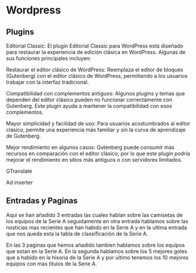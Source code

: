 # Wordpress
## Plugins
<p> Editorial Classic: El plugin Editorial Classic para WordPress está diseñado para restaurar la experiencia de edición clásica en WordPress. 
  Algunas de sus funciones principales incluyen:

Restaurar el editor clásico de WordPress: Reemplaza el editor de bloques (Gutenberg) con el editor clásico de WordPress, permitiendo a los usuarios trabajar con la interfaz tradicional.

Compatibilidad con complementos antiguos: Algunos plugins y temas que dependen del editor clásico pueden no funcionar correctamente con Gutenberg. Este plugin ayuda a mantener la compatibilidad con esos complementos.

Mayor simplicidad y facilidad de uso: Para usuarios acostumbrados al editor clásico, permite una experiencia más familiar y sin la curva de aprendizaje de Gutenberg.

Mejor rendimiento en algunos casos: Gutenberg puede consumir más recursos en comparación con el editor clásico, por lo que este plugin podría mejorar el rendimiento en sitios más antiguos o con servidores limitados. </p>

<p> GTranslate </p>


<p> Ad inserter </p>


## Entradas y Paginas

<p> Aqui se han añadido 3 entradas las cuales hablan sobre las camisetas de los equipos de la Serie A seguidamente en otra entrada hablamos sobre las nosticias mas recientes que han habido en la Serie A y en la ultima entrada que nos queda esta la tabla de classificación de la Serie A. </p>

<p> En las 3  paginas que hemos añadido tambien hablamos sobre los equipos que estan en la Serie A. En la segunda hablamos sobre los 5 mejores goles que a habido en la hisoria de la Serie A  y por ultimo tenemos los 10 mejores equipos con mas titulos de la Serie A.  </p>
